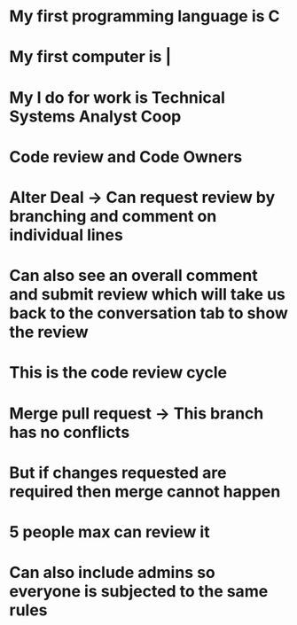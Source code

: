 # My first programming language is C
# My first computer is |
# My I do for work is Technical Systems Analyst Coop


# 
# Code review and Code Owners
# Alter Deal -> Can request review by branching and comment on individual lines
# Can also see an overall comment and submit review which will take us back to the conversation tab to show the review
# This is the code review cycle
# Merge pull request -> This branch has no conflicts
# But if changes requested are required then merge cannot happen
# 5 people max can review it
# Can also include admins so everyone is subjected to the same rules 
# ####################################################################################################################
